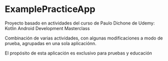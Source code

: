 # ExamplePracticeApp


  Proyecto basado en actividades del curso de Paulo Dichone de Udemy: Kotlin Android Development Masterclass
 
  Combinación de varias actividades, con algunas modificaciones a modo de prueba, agrupadas en una
   sola aplicaciónn.
 
   El propósito de esta aplicación es exclusivo para pruebas y educación
 

